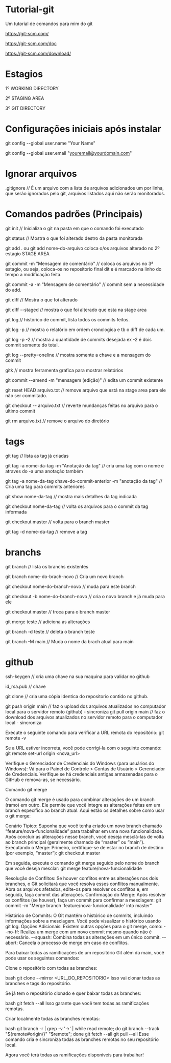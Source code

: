 # Tutorial-git
Um tutorial de comandos para mim do git

https://git-scm.com/

https://git-scm.com/doc

https://git-scm.com/download/


# Estagios
1º WORKING DIRECTORY

2º STAGING AREA

3º GIT DIRECTORY

# Configurações iniciais após instalar


git config --global user.name "Your Name"

git config --global user.email "youremail@yourdomain.com"

# Ignorar arquivos
.gitignore // É um arquivo com a lista de arquivos adicionados um por linha, que serão ignorados pelo git, arquivos listados aqui não serão monitorados.



# Comandos padrões (Principais)

git init  // Inicializa o git na pasta em que o comando foi executado

git status // Mostra o que foi alterado destro da pasta monitorada

git add . ou git add nome-do-arquivo coloca o/os arquivos alterado no 2º estagio STAGE AREA

git commit -m "Mensagem de comentário"  // coloca os arquivos no 3ª estagio, ou seja, coloca-os no repositorio final dit e é marcado na linho do tempo a modificação feita. 

git commit -a -m "Mensagem de comentário" // commit sem a necessidade do add.

git diff  // Mostra o que foi alterado

git diff --staged  // mostra o que foi alterado que esta na stage area

git log // histórico de commit, lista todos os commits feitos.



git log -p // mostra o relatório em ordem cronologica e tb o diff de cada um.

git log -p -2 // mostra a quantidade de commits desejada ex -2 é dois commit somente do total.

git log --pretty=oneline // mostra somente a chave e a mensagem do commit

gitk // mostra ferramenta grafica para mostrar relatórios

git commit --amend -m "mensagem (edição)" // edita um commit existente

git reset HEAD arquivo.txt // remove arquivo que está na stage area para ele não ser commitado.

git checkout -- arquivo.txt // reverte mundanças feitas no arquivo para o ultimo commit

git rm arquivo.txt // remove o arquivo do diretório


# tags

git tag // lista as tag já criadas

git tag -a nome-da-tag  -m "Anotação da tag" // cria uma tag com o nome e atraves do -a uma anotação também

git tag -a nome-da-tag chave-do-commit-anterior -m "anotação da tag" // Cria uma tag para commits anteriores

git show nome-da-tag // mostra mais detalhes da tag indicada

git checkout nome-da-tag // volta os arquivos para o commit da tag informada

git checkout master // volta para o branch master

git tag -d nome-da-tag  // remove a tag

# branchs
git branch // lista os branchs existentes

git branch nome-do-brach-novo // Cria um novo branch

git checkout nome-do-branch-novo // muda para este branch

git checkout -b nome-do-branch-novo // cria o novo branch e já muda para ele

git checkout master // troca para o branch master

git merge teste // adiciona as alterações

git branch -d teste // deleta o branch teste

git branch -M main // Muda o nome da brach atual para main

# github

ssh-keygen // cria uma chave na sua maquina para validar no github

id_rsa.pub // chave

git clone // cria uma cópia identica do repositorio contido no github.

git push origin main // faz o upload dos arquivos atualizados no computador local para o servidor remoto (github) - sincroniza
git pull origin main // faz o download dos arquivos atualizados no servidor remoto para o computador local -  sincroniza

Execute o seguinte comando para verificar a URL remota do repositório:
git remote -v

Se a URL estiver incorreta, você pode corrigi-la com o seguinte comando:
git remote set-url origin <nova_url>


Verifique o Gerenciador de Credenciais do Windows (para usuários do Windows):
Vá para o Painel de Controle > Contas de Usuário > Gerenciador de Credenciais.
Verifique se há credenciais antigas armazenadas para o GitHub e remova-as, se necessário.


Comando git merge

O comando git merge é usado para combinar alterações de um branch (ramo) em outro. Ele permite que você integre as alterações feitas em um branch específico ao branch atual. Aqui estão os detalhes sobre como usar o git merge:

Cenário Típico:
Suponha que você tenha criado um novo branch chamado “feature/nova-funcionalidade” para trabalhar em uma nova funcionalidade.
Após concluir as alterações nesse branch, você deseja mesclá-las de volta ao branch principal (geralmente chamado de “master” ou “main”).
Executando o Merge:
Primeiro, certifique-se de estar no branch de destino (por exemplo, “master”):
git checkout master

Em seguida, execute o comando git merge seguido pelo nome do branch que você deseja mesclar:
git merge feature/nova-funcionalidade

Resolução de Conflitos:
Se houver conflitos entre as alterações nos dois branches, o Git solicitará que você resolva esses conflitos manualmente.
Abra os arquivos afetados, edite-os para resolver os conflitos e, em seguida, faça commit das alterações.
Confirmação do Merge:
Após resolver os conflitos (se houver), faça um commit para confirmar a mesclagem:
git commit -m "Merge branch 'feature/nova-funcionalidade' into master"

Histórico de Commits:
O Git mantém o histórico de commits, incluindo informações sobre a mesclagem.
Você pode visualizar o histórico usando git log.
Opções Adicionais:
Existem outras opções para o git merge, como:
--no-ff: Realiza um merge com um novo commit mesmo quando não é necessário.
--squash: Combina todas as alterações em um único commit.
--abort: Cancela o processo de merge em caso de conflitos.



Para baixar todas as ramificações de um repositório Git além da main, você pode usar os seguintes comandos:

Clone o repositório com todas as branches:

bash
git clone --mirror <URL_DO_REPOSITORIO>
Isso vai clonar todas as branches e tags do repositório.

Se já tem o repositório clonado e quer baixar todas as branches:

bash
git fetch --all
Isso garante que você tem todas as ramificações remotas.

Criar localmente todas as branches remotas:

bash
git branch -r | grep -v '\->' | while read remote; do git branch --track "${remote#origin/}" "$remote"; done
git fetch --all
git pull --all
Esse comando cria e sincroniza todas as branches remotas no seu repositório local.

Agora você terá todas as ramificações disponíveis para trabalhar!



































